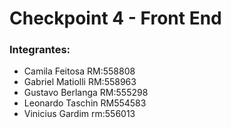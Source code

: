 <h1>Checkpoint 4 - Front End</h1>

<h3>Integrantes:</h3>
<ul>
  <li>Camila Feitosa RM:558808</li>
  <li>Gabriel Matiolli RM:558963</li>
  <li>Gustavo Berlanga RM:555298</li>
  <li>Leonardo Taschin RM554583</li>
  <li>Vinicius Gardim rm:556013</li>
</ul>
